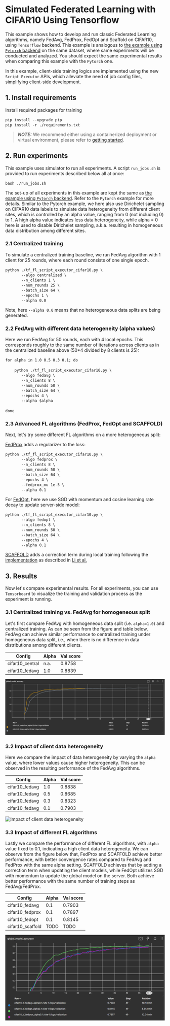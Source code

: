 # Simulated Federated Learning with CIFAR10 Using Tensorflow

This example shows how to develop and run classic Federated Learning
algorithms, namely FedAvg, FedProx, FedOpt and Scaffold on CIFAR10,
using `Tensorflow` backend. This example is analogous to [the example
using `Pytorch`
backend](https://github.com/NVIDIA/NVFlare/tree/main/examples/advanced/cifar10/cifar10-sim)
on the same dataset, where same experiments
will be conducted and analyzed. You should expect the same
experimental results when comparing this example with the `Pytorch` one.

In this example, client-side training logics are implemented using the
new `Script Executor` APIs, which alleviate the need of job
config files, simplifying client-side development.


## 1. Install requirements

Install required packages for training
```
pip install --upgrade pip
pip install -r ./requirements.txt
```

> **_NOTE:_**  We recommend either using a containerized deployment or virtual environment,
> please refer to [getting started](https://nvflare.readthedocs.io/en/latest/getting_started.html).


## 2. Run experiments

This example uses simulator to run all experiments. A script
`run_jobs.sh` is provided to run experiments described below all at
once:
```
bash ./run_jobs.sh
```

The set-up of all experiments in this example are kept the same as
[the example using `Pytorch`
backend](https://github.com/NVIDIA/NVFlare/tree/main/examples/advanced/cifar10/cifar10-sim). Refer
to the `Pytorch` example for more details. Similar to the Pytorch
example, we here also use Dirichelet sampling on CIFAR10 data labels
to simulate data heterogeneity from different client sites, which is controlled by an alpha
value, ranging from 0 (not including 0) to 1. A high alpha value indicates less data
heterogeneity, while alpha = 0 here is used to disable Dirichelet
sampling, a.k.a. resulting in homogeneous data distribution among
different sites.

### 2.1 Centralized training

To simulate a centralized training baseline, we run FedAvg algorithm
with 1 client for 25 rounds, where each round consists of one single epoch.

```
python ./tf_fl_script_executor_cifar10.py \
       --algo centralized \
       --n_clients 1 \
       --num_rounds 25 \
       --batch_size 64 \
       --epochs 1 \
       --alpha 0.0
```
Note, here `--alpha 0.0` means that no heterogeneous data splits are being generated.

### 2.2 FedAvg with different data heterogeneity (alpha values)

Here we run FedAvg for 50 rounds, each with 4 local epochs. This
corresponds roughly to the same number of iterations across clients as
in the centralized baseline above (50*4 divided by 8 clients is 25):
```
for alpha in 1.0 0.5 0.3 0.1; do

    python ./tf_fl_script_executor_cifar10.py \
       --algo fedavg \
       --n_clients 8 \
       --num_rounds 50 \
       --batch_size 64 \
       --epochs 4 \
       --alpha $alpha

done
```

### 2.3 Advanced FL algorithms (FedProx, FedOpt and SCAFFOLD)

Next, let's try some different FL algorithms on a more heterogeneous split:

[FedProx](https://arxiv.org/abs/1812.06127) adds a regularizer to the loss:
```
python ./tf_fl_script_executor_cifar10.py \
       --algo fedprox \
       --n_clients 8 \
       --num_rounds 50 \
       --batch_size 64 \
       --epochs 4 \
       --fedprox_mu 1e-5 \
       --alpha 0.1
```

For [FedOpt](https://arxiv.org/abs/2003.00295), here we use SGD with momentum and cosine learning rate
decay to update server-side model:
```
python ./tf_fl_script_executor_cifar10.py \
       --algo fedopt \
       --n_clients 8 \
       --num_rounds 50 \
       --batch_size 64 \
       --epochs 4 \
       --alpha 0.1
```

[SCAFFOLD](https://arxiv.org/abs/1910.06378) adds a correction term
during local training following the
[implementation](https://github.com/Xtra-Computing/NIID-Bench) as
described in [Li et al.](https://arxiv.org/abs/2102.02079)


## 3. Results

Now let's compare experimental results. For all experiments, you can
use `Tensorboard` to visualize the training and validation process as
the experiment is running.


### 3.1 Centralized training vs. FedAvg for homogeneous split
Let's first compare FedAvg with homogeneous data split
(i.e. `alpha=1.0`) and centralized training. As can be seen from the
figure and table below, FedAvg can achieve similar performance to
centralized training under homogeneous data split, i.e., when there is
no difference in data distributions among different clients.

| Config	| Alpha	| 	Val score	|
| ----------- | ----------- |  ----------- |
| cifar10_central | n.a.	| 	0.8758	|
| cifar10_fedavg  | 1.0	| 	0.8839	|

![Central vs. FedAvg](./figs/fedavg-vs-centralized.png)

### 3.2 Impact of client data heterogeneity

Here we compare the impact of data heterogeneity by varying the
`alpha` value, where lower values cause higher heterogeneity. This can
be observed in the resulting performance of the FedAvg algorithms.

| Config |	Alpha |	Val score |
| ----------- | ----------- |  ----------- |
| cifar10_fedavg |	1.0 |	0.8838 |
| cifar10_fedavg |	0.5 |	0.8685 |
| cifar10_fedavg |	0.3 |	0.8323 |
| cifar10_fedavg |	0.1 |	0.7903 |

![Impact of client data
heterogeneity](./figs/fedavg-diff-alphas.png)

### 3.3 Impact of different FL algorithms

Lastly we compare the performance of different FL algorithms, with
`alpha` value fixed to 0.1, indicating a high client data
heterogeneity. We can observe from the figure below that, FedProx and
SCAFFOLD achieve better performance, with better convergence rates
compared to FedAvg and FedProx with the same alpha setting. SCAFFOLD
achieves that by adding a correction term when updating the client
models, while FedOpt utilizes SGD with momentum to update the global
model on the server. Both achieve better performance with the same
number of training steps as FedAvg/FedProx.

| Config |	Alpha |	Val score |
| ----------- | ----------- |  ----------- |
| cifar10_fedavg |	0.1 |	0.7903 |
| cifar10_fedprox |	0.1 |	0.7897 |
| cifar10_fedopt |	0.1 |	0.8145 |
| cifar10_scaffold |	TODO |	TODO |

![Impact of different FL algorithms](./figs/fedavg-diff-algos.png)
